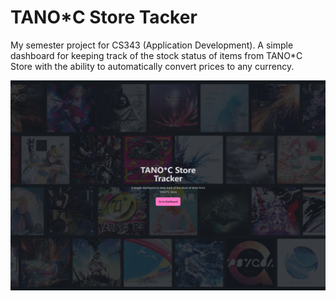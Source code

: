 # TANO*C Store Tacker

My semester project for CS343 (Application Development). A simple dashboard for keeping track of the stock status of items from TANO*C Store with the ability to automatically convert prices to any currency.

![alt text](https://github.com/Eclypsed/CS343-Project/blob/master/TANOC%20Store%20Tracker%20Dashboard.png)
